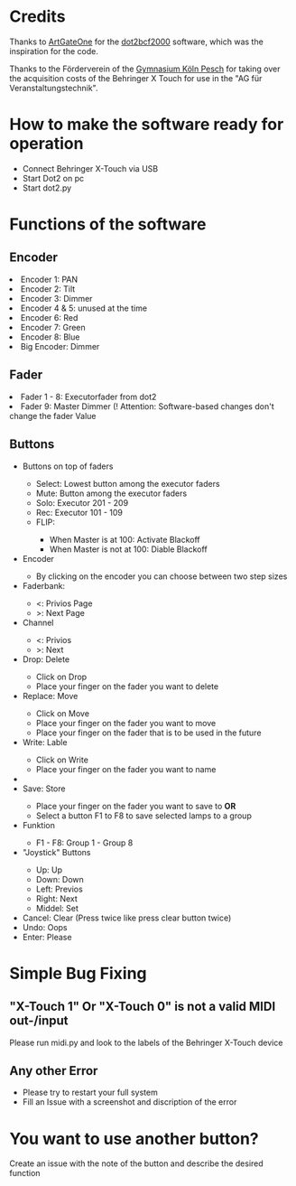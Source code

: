 <h1>Credits</h1>
<p>Thanks to <a href="https://github.com/ArtGateOne">ArtGateOne</a> for the <a href="https://github.com/ArtGateOne/dot2bcf2000">dot2bcf2000</a> software, which was the inspiration for the code.</p>
<p>Thanks to the Förderverein of the <a href="https://gymnasium-koeln-pesch.de/">Gymnasium Köln Pesch</a> for taking over the acquisition costs of the Behringer X Touch for use in the "AG für Veranstaltungstechnik".</p>
<h1>How to make the software ready for operation</h1>
<ul>
  <li>Connect Behringer X-Touch via USB</li>
  <li>Start Dot2 on pc</li>
  <li>Start dot2.py</li>
</ul>

<h1>Functions of the software</h1>
<h2>Encoder</h2>
<li>Encoder 1: PAN</li>
<li>Encoder 2: Tilt</li>
<li>Encoder 3: Dimmer</li>
<li>Encoder 4 & 5: unused at the time</li>
<li>Encoder 6: Red</li>
<li>Encoder 7: Green</li>
<li>Encoder 8: Blue</li>
<li>Big Encoder: Dimmer</li>
<h2>Fader</h2>
<li>Fader 1 - 8: Executorfader from dot2</li>
<li>Fader 9: Master Dimmer (! Attention: Software-based changes don't change the fader Value</li>
<h2>Buttons</h2>
<ul>
  <li>Buttons on top of faders</li>
    <ul>
      <li>Select: Lowest button among the executor faders</li>
      <li>Mute: Button among the executor faders</li>
      <li>Solo: Executor 201 - 209</li>
      <li>Rec: Executor 101 - 109</li>
      <li>FLIP:</li>
      <ul>
        <li>When Master is at 100: Activate Blackoff</li>
        <li>When Master is not at 100: Diable Blackoff</li>
      </ul>
    </ul>
  <li>Encoder</li>
    <ul>
      <li>By clicking on the encoder you can choose between two step sizes</li>
    </ul>
  <li>Faderbank:</li>
  <ul>
    <li><: Privios Page</li>
    <li>>: Next Page</li>
  </ul>
  <li>Channel</li>
  <ul>
    <li><: Privios</li>
    <li>>: Next</li>
  </ul>
  <li>Drop: Delete</li>
  <ul>
    <li>Click on Drop</li>
    <li>Place your finger on the fader you want to delete</li>
  </ul>
  <li>Replace: Move</li>
    <ul>
      <li>Click on Move</li>
      <li>Place your finger on the fader you want to move</li>
      <li>Place your finger on the fader that is to be used in the future</li>
    </ul>
  <li>Write: Lable</li>
      <ul>
        <li>Click on Write</li>
        <li>Place your finger on the fader you want to name</li>
      </ul>
  <li><li>Save: Store</li>
      <ul>
        <li>Place your finger on the fader you want to save to <b>OR</b></li>
        <li>Select a button F1 to F8 to save selected lamps to a group</li>
      </ul>
  <li>Funktion</li>
      <ul>
        <li>F1 - F8: Group 1 - Group 8</li>
      </ul>
  <li>"Joystick" Buttons</li>
      <ul>
        <li>Up: Up</li>
        <li>Down: Down</li>
        <li>Left: Previos</li>
        <li>Right: Next</li>
        <li>Middel: Set</li>
      </ul>
  <li>Cancel: Clear (Press twice like press clear button twice)</li>
  <li>Undo: Oops</li>
  <li>Enter: Please</li>
</ul>

<h1>Simple Bug Fixing</h1>
<h2>"X-Touch 1" Or "X-Touch 0" is not a valid MIDI out-/input</h2>
Please run midi.py and look to the labels of the Behringer X-Touch device
<h2>Any other Error</h2>
<ul>
  <li>Please try to restart your full system</li>
  <li>Fill an Issue with a screenshot and discription of the error</li>
</ul>
<h1>You want to use another button?</h1>
Create an issue with the note of the button and describe the desired function
